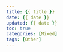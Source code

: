 ```yaml
---
title: {{ title }}
date: {{ date }}
updated: {{ date }}
toc: true
categories: [Mixed]
tags: [Other]
---
```


<!-- more -->
